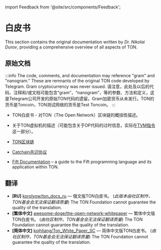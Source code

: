 import Feedback from '@site/src/components/Feedback';

# 白皮书

This section contains the original documentation written by _Dr. Nikolai Durov_, providing a comprehensive overview of all aspects of TON.

## 原始文档

:::info
The code, comments, and documentation may reference "gram" and "nanogram." These are remnants of the original TON code developed by Telegram. Gram cryptocurrency was never issued. 请注意，此处及以后的代码、注释和/或文档可能包含“gram”，“nanogram”，等的参数、方法和定义，这是Telegram公司开发的原始TON代码的遗留。Gram加密货币从未发行。TON的货币是Toncoin，TON测试网络的货币是Test Toncoin。
:::

- TON白皮书 - 对TON（The Open Network）区块链的概括性描述。

- 关于TON虚拟机的描述（可能包含关于OP代码的过时信息，实际在[TVM指令](https://docs.ton.org/learn/tvm-instructions/tvm-overview)这一部分）。

- [TON区块链](https://docs.ton.org/tblkch.pdf)

- [Catchain共识协议](https://docs.ton.org/catchain.pdf)

- [Fift Documentation](https://docs.ton.org/fiftbase.pdf) – a guide to the Fift programming language and its application within TON.

## 翻译

- **\[RU]** [korolyow/ton_docs_ru](https://github.com/Korolyow/TON_docs_ru) — 俄文版TON白皮书。 (_此版本由社区制作，TON基金会无法保证翻译质量_) The TON Foundation cannot guarantee the quality of the translation.
- **\[繁体中文]** [awesome-doge/the-open-network-whitepaper](https://github.com/awesome-doge/TON_Paper/blob/main/zh_ton.pdf) — 繁体中文版TON白皮书。 (_由社区制作，TON基金会无法保证翻译质量_) The TON Foundation cannot guarantee the quality of the translation.
- **\[简体中文]** [kojhliang/Ton_White_Paper_SC](https://github.com/kojhliang/Ton_White_Paper_SC/blob/main/Ton%E5%8C%BA%E5%9D%97%E9%93%BE%E7%99%BD%E7%9A%AE%E4%B9%A6_%E7%AE%80%E4%BD%93%E4%B8%AD%E6%96%87%E7%89%88.pdf) — 简体中文版TON白皮书。 (_由社区制作，TON基金会无法保证翻译质量_) The TON Foundation cannot guarantee the quality of the translation.

<Feedback />

